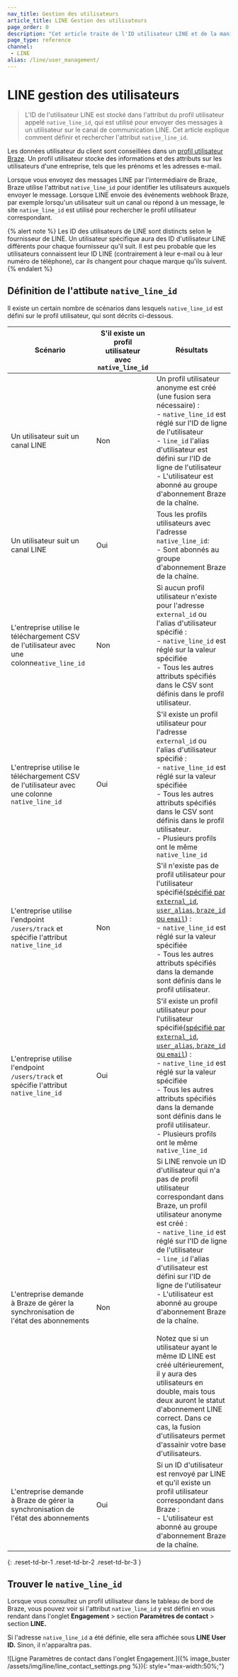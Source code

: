 ```yaml
---
nav_title: Gestion des utilisateurs
article_title: LINE Gestion des utilisateurs
page_order: 0
description: "Cet article traite de l'ID utilisateur LINE et de la manière de le définir."
page_type: reference
channel:
 - LINE
alias: /line/user_management/
---
```


# LINE gestion des utilisateurs

> L'ID de l'utilisateur LINE est stocké dans l'attribut du profil utilisateur appelé `native_line_id`, qui est utilisé pour envoyer des messages à un utilisateur sur le canal de communication LINE. Cet article explique comment définir et rechercher l'attribut `native_line_id`.

Les données utilisateur du client sont conseillées dans un [profil utilisateur Braze]({{site.baseurl}}/user_guide/data/user_data_collection/user_profile_lifecycle/). Un profil utilisateur stocke des informations et des attributs sur les utilisateurs d'une entreprise, tels que les prénoms et les adresses e-mail. 

Lorsque vous envoyez des messages LINE par l'intermédiaire de Braze, Braze utilise l'attribut `native_line_id` pour identifier les utilisateurs auxquels envoyer le message. Lorsque LINE envoie des événements webhook Braze, par exemple lorsqu'un utilisateur suit un canal ou répond à un message, le site `native_line_id` est utilisé pour rechercher le profil utilisateur correspondant.

{% alert note %}
Les ID des utilisateurs de LINE sont distincts selon le fournisseur de LINE. Un utilisateur spécifique aura des ID d'utilisateur LINE différents pour chaque fournisseur qu'il suit. Il est peu probable que les utilisateurs connaissent leur ID LINE (contrairement à leur e-mail ou à leur numéro de téléphone), car ils changent pour chaque marque qu'ils suivent.
{% endalert %}

## Définition de l'attibute `native_line_id` 

Il existe un certain nombre de scénarios dans lesquels `native_line_id` est défini sur le profil utilisateur, qui sont décrits ci-dessous.

| Scénario | S'il existe un profil utilisateur avec `native_line_id` | Résultats |
| --- | --- | --- |
|Un utilisateur suit un canal LINE | Non| Un profil utilisateur anonyme est créé (une fusion sera nécessaire) :<br> - `native_line_id` est réglé sur l'ID de ligne de l'utilisateur <br>- `line_id` l'alias d'utilisateur est défini sur l'ID de ligne de l'utilisateur<br>\- L'utilisateur est abonné au groupe d'abonnement Braze de la chaîne. |
|Un utilisateur suit un canal LINE| Oui | Tous les profils utilisateurs avec l'adresse `native_line_id`:<br>\- Sont abonnés au groupe d'abonnement Braze de la chaîne.|
|L'entreprise utilise le téléchargement CSV de l'utilisateur avec une colonne`ative_line_id` | Non| Si aucun profil utilisateur n'existe pour l'adresse `external_id` ou l'alias d'utilisateur spécifié :<br>- `native_line_id` est réglé sur la valeur spécifiée<br> \- Tous les autres attributs spécifiés dans le CSV sont définis dans le profil utilisateur.|
|L'entreprise utilise le téléchargement CSV de l'utilisateur avec une colonne `native_line_id`  | Oui | S'il existe un profil utilisateur pour l'adresse `external_id` ou l'alias d'utilisateur spécifié :<br>- `native_line_id` est réglé sur la valeur spécifiée<br>\- Tous les autres attributs spécifiés dans le CSV sont définis dans le profil utilisateur.<br>\- Plusieurs profils ont le même `native_line_id` |
| L'entreprise utilise l'endpoint `/users/track` et spécifie l'attribut `native_line_id`  | Non | S'il n'existe pas de profil utilisateur pour l'utilisateur spécifié[(spécifié par `external_id`, `user_alias`, `braze_id` ou `email`]({{site.baseurl}}/api/objects_filters/user_attributes_object/)) :<br>- `native_line_id` est réglé sur la valeur spécifiée<br>\- Tous les autres attributs spécifiés dans la demande sont définis dans le profil utilisateur. |
| L'entreprise utilise l'endpoint `/users/track` et spécifie l'attribut `native_line_id`  | Oui | S'il existe un profil utilisateur pour l'utilisateur spécifié[(spécifié par `external_id`, `user_alias`, `braze_id` ou `email`]({{site.baseurl}}/api/objects_filters/user_attributes_object/)) :<br>- `native_line_id` est réglé sur la valeur spécifiée<br>\- Tous les autres attributs spécifiés dans la demande sont définis dans le profil utilisateur.<br>\- Plusieurs profils ont le même `native_line_id` |
| L'entreprise demande à Braze de gérer la synchronisation de l'état des abonnements | Non | Si LINE renvoie un ID d'utilisateur qui n'a pas de profil utilisateur correspondant dans Braze, un profil utilisateur anonyme est créé :<br>- `native_line_id` est réglé sur l'ID de ligne de l'utilisateur<br>- `line_id` l'alias d'utilisateur est défini sur l'ID de ligne de l'utilisateur<br>\- L'utilisateur est abonné au groupe d'abonnement Braze de la chaîne.<br><br>Notez que si un utilisateur ayant le même ID LINE est créé ultérieurement, il y aura des utilisateurs en double, mais tous deux auront le statut d'abonnement LINE correct. Dans ce cas, la fusion d'utilisateurs permet d'assainir votre base d'utilisateurs. |
| L'entreprise demande à Braze de gérer la synchronisation de l'état des abonnements | Oui | Si un ID d'utilisateur est renvoyé par LINE et qu'il existe un profil utilisateur correspondant dans Braze :<br>\- L'utilisateur est abonné au groupe d'abonnement Braze de la chaîne. |
{: .reset-td-br-1 .reset-td-br-2 .reset-td-br-3 }

## Trouver le `native_line_id`

Lorsque vous consultez un profil utilisateur dans le tableau de bord de Braze, vous pouvez voir si l'attribut `native_line_id` y est défini en vous rendant dans l'onglet **Engagement** > section **Paramètres de contact** > section **LINE.** 

Si l'adresse `native_line_id` a été définie, elle sera affichée sous **LINE User ID.** Sinon, il n'apparaîtra pas.

\![Ligne Paramètres de contact dans l'onglet Engagement.]({% image_buster /assets/img/line/line_contact_settings.png %}){: style="max-width:50%;"}

